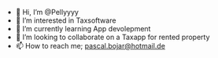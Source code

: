 - 👋 Hi, I’m @Pellyyyy
- 👀 I’m interested in Taxsoftware
- 🌱 I’m currently learning App devolepment
- 💞️ I’m looking to collaborate on a Taxapp for rented property
- 📫 How to reach me; pascal.bojar@hotmail.de

<!---
Pellyyyy/Pellyyyy is a ✨ special ✨ repository because its `README.md` (this file) appears on your GitHub profile.
You can click the Preview link to take a look at your changes.
--->
